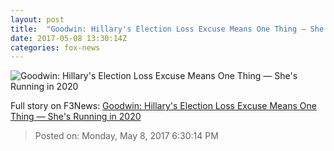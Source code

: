 ```yaml
---
layout: post
title:  "Goodwin: Hillary's Election Loss Excuse Means One Thing — She's Running in 2020"
date: 2017-05-08 13:30:14Z
categories: fox-news
---
```


![Goodwin: Hillary's Election Loss Excuse Means One Thing — She's Running in 2020](http://nation.foxnews.com/sites/nation.foxnews.com/files/styles/story_624_300/public/HRC050817.jpg)




Full story on F3News: [Goodwin: Hillary's Election Loss Excuse Means One Thing — She's Running in 2020](http://www.f3nws.com/n/2vKeZF)

> Posted on: Monday, May 8, 2017 6:30:14 PM
